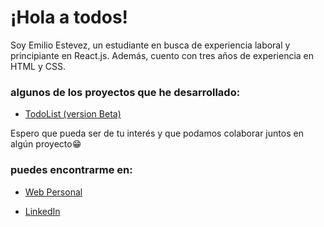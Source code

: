  # ¡Hola a todos!
  Soy Emilio Estevez, un estudiante en busca de experiencia laboral y principiante en React.js. Además, cuento con tres años de experiencia en HTML y CSS.

### algunos de los proyectos que he desarrollado:

- [TodoList (version Beta)](https://github.com/emilioestevez16/TODO-List "TodoList (version Beta)")

Espero que pueda ser de tu interés y que podamos colaborar juntos en algún proyecto😁

### puedes encontrarme en:

- [Web Personal](http://www.emilioestevez.site)

- [LinkedIn](https://www.linkedin.com/in/emilio-estevez-996412227/) 

